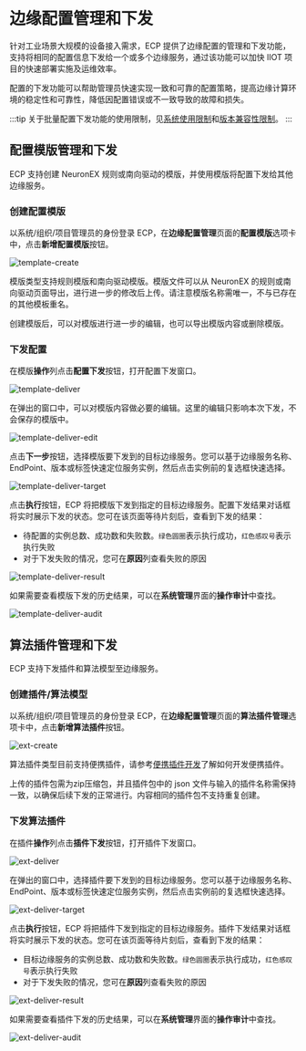 # 边缘配置管理和下发

针对工业场景大规模的设备接入需求，ECP 提供了边缘配置的管理和下发功能，支持将相同的配置信息下发给一个或多个边缘服务，通过该功能可以加快 IIOT 项目的快速部署实施及运维效率。   

配置的下发功能可以帮助管理员快速实现一致和可靠的配置策略，提高边缘计算环境的稳定性和可靠性，降低因配置错误或不一致导致的故障和损失。  

:::tip
关于批量配置下发功能的使用限制，见[系统使用限制](../others/known_limitations)和[版本兼容性限制](../others/version_limitations)。
:::

## 配置模版管理和下发

ECP 支持创建 NeuronEX 规则或南向驱动的模版，并使用模版将配置下发给其他边缘服务。

### 创建配置模版

以系统/组织/项目管理员的身份登录 ECP，在**边缘配置管理**页面的**配置模版**选项卡中，点击**新增配置模版**按钮。

![template-create](./_assets/edge-template-create.png)

模版类型支持规则模版和南向驱动模版。模版文件可以从 NeuronEX 的规则或南向驱动页面导出，进行进一步的修改后上传。请注意模版名称需唯一，不与已存在的其他模板重名。

创建模版后，可以对模版进行进一步的编辑，也可以导出模版内容或删除模版。

### 下发配置

在模版**操作**列点击**配置下发**按钮，打开配置下发窗口。

![template-deliver](./_assets/edge-template-deliver.png)

在弹出的窗口中，可以对模版内容做必要的编辑。这里的编辑只影响本次下发，不会保存的模版中。

![template-deliver-edit](./_assets/edge-template-deliver-1.png)

点击**下一步**按钮，选择模版要下发到的目标边缘服务。您可以基于边缘服务名称、EndPoint、版本或标签快速定位服务实例，然后点击实例前的复选框快速选择。

![template-deliver-target](./_assets/edge-template-deliver-2.png)

点击**执行**按钮，ECP 将把模版下发到指定的目标边缘服务。配置下发结果对话框将实时展示下发的状态。您可在该页面等待片刻后，查看到下发的结果：

- 待配置的实例总数、成功数和失败数。`绿色圆圈`表示执行成功，`红色感叹号`表示执行失败
- 对于下发失败的情况，您可在**原因**列查看失败的原因

![template-deliver-result](./_assets/edge-template-deliver-3.png)

如果需要查看模版下发的历史结果，可以在**系统管理**界面的**操作审计**中查找。

![template-deliver-audit](./_assets/edge-template-deliver-audit.png)

## 算法插件管理和下发

ECP 支持下发插件和算法模型至边缘服务。

### 创建插件/算法模型

以系统/组织/项目管理员的身份登录 ECP，在**边缘配置管理**页面的**算法插件管理**选项卡中，点击**新增算法插件**按钮。

![ext-create](./_assets/edge-ext-create.png)

算法插件类型目前支持便携插件，请参考[便携插件开发](https://docs.emqx.com/zh/neuronex/latest/streaming-processing/extension.html#%E4%BE%BF%E6%90%BA%E6%8F%92%E4%BB%B6%E5%BC%80%E5%8F%91)了解如何开发便携插件。

上传的插件包需为zip压缩包，并且插件包中的 json 文件与输入的插件名称需保持一致，以确保后续下发的正常进行。内容相同的插件包不支持重复创建。

### 下发算法插件

在插件**操作**列点击**插件下发**按钮，打开插件下发窗口。

![ext-deliver](./_assets/edge-ext-deliver.png)

在弹出的窗口中，选择插件要下发到的目标边缘服务。您可以基于边缘服务名称、EndPoint、版本或标签快速定位服务实例，然后点击实例前的复选框快速选择。

![ext-deliver-target](./_assets/edge-ext-deliver-1.png)

点击**执行**按钮，ECP 将把插件下发到指定的目标边缘服务。插件下发结果对话框将实时展示下发的状态。您可在该页面等待片刻后，查看到下发的结果：

- 目标边缘服务的实例总数、成功数和失败数。`绿色圆圈`表示执行成功，`红色感叹号`表示执行失败
- 对于下发失败的情况，您可在**原因**列查看失败的原因

![ext-deliver-result](./_assets/edge-ext-deliver-2.png)

如果需要查看插件下发的历史结果，可以在**系统管理**界面的**操作审计**中查找。

![ext-deliver-audit](./_assets/edge-ext-deliver-audit.png)

